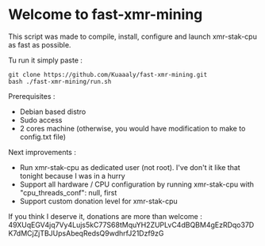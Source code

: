 # Welcome to fast-xmr-mining

This script was made to compile, install, configure and launch xmr-stak-cpu as fast as possible.

Tu run it simply paste :
```
git clone https://github.com/Kuaaaly/fast-xmr-mining.git
bash ./fast-xmr-mining/run.sh
```

Prerequisites :
- Debian based distro
- Sudo access
- 2 cores machine (otherwise, you would have modification to make to config.txt file)

Next improvements :
- Run xmr-stak-cpu as dedicated user (not root). I've don't it like that tonight because I was in a hurry
- Support all hardware / CPU configuration by running xmr-stak-cpu with "cpu_threads_conf": null, first
- Support custom donation level for xmr-stak-cpu

If you think I deserve it, donations are more than welcome :
49XUqEGV4jq7Vy4Lujs5kC77S68tMquYH2ZUPLvC4dBQBM4gEzRDqo37DK7dMCjZjTBJUpsAbeqRedsQ9wdhrfJ21Dzf9zG
